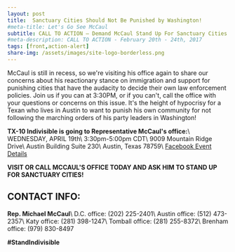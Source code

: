 ```yaml
---
layout: post
title:  Sanctuary Cities Should Not Be Punished by Washington!
#meta-title: Let's Go See McCaul
subtitle: CALL TO ACTION – Demand McCaul Stand Up For Sanctuary Cities!
#meta-description: CALL TO ACTION - February 20th - 24th, 2017
tags: [front,action-alert]
share-img: /assets/images/site-logo-borderless.png
---
```


McCaul is still in recess, so we're visiting his office again to share our concerns about his reactionary stance on immigration and support for punishing cities that have the audacity to decide their own law enforcement policies. Join us if you can at 3:30PM, or if you can't, call the office with your questions or concerns on this issue. It's the height of hypocrisy for a Texan who lives in Austin to want to punish his own community for not following the marching orders of his party leaders in Washington!

**TX-10 Indivisible is going to Representative McCaul's office:**\\
WEDNESDAY, APRIL 19th\\
3:30pm-5:00pm CDT\\
9009 Mountain Ridge Drive\\
Austin Building Suite 230\\
Austin, Texas 78759\\
[Facebook Event Details](https://www.facebook.com/events/444659995874750)

**VISIT OR CALL MCCAUL'S OFFICE TODAY AND ASK HIM TO STAND UP FOR SANCTUARY CITIES!**

## CONTACT INFO:

**Rep. Michael McCaul**\\
D.C. office: (202) 225-2401\\
Austin office: (512) 473-2357\\
Katy office: (281) 398-1247\\
Tomball office: (281) 255-8372\\
Brenham office: (979) 830-8497

**#StandIndivisible**
